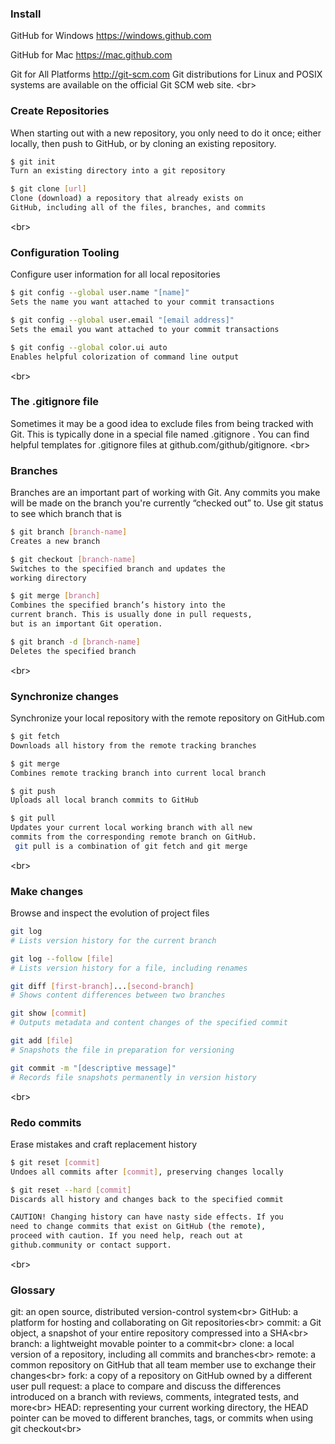 ### Install
GitHub for Windows
https://windows.github.com

GitHub for Mac
https://mac.github.com

Git for All Platforms
http://git-scm.com
Git distributions for Linux and POSIX systems are available on
the official Git SCM web site.
<br\>



### Create Repositories
When starting out with a new repository, you only need to do it
once; either locally, then push to GitHub, or by cloning an
existing repository.

```sh
$ git init
Turn an existing directory into a git repository

$ git clone [url]
Clone (download) a repository that already exists on
GitHub, including all of the files, branches, and commits
```
<br\>



### Configuration Tooling
Configure user information for all local repositories

```sh
$ git config --global user.name "[name]"
Sets the name you want attached to your commit transactions

$ git config --global user.email "[email address]"
Sets the email you want attached to your commit transactions

$ git config --global color.ui auto
Enables helpful colorization of command line output
```
<br\>



### The .gitignore file
Sometimes it may be a good idea to exclude files from being
tracked with Git. This is typically done in a special file named
 .gitignore . You can find helpful templates for .gitignore
files at github.com/github/gitignore.
<br\>



### Branches
Branches are an important part of working with Git. Any
commits you make will be made on the branch you're currently
“checked out” to. Use git status to see which branch that is

```sh
$ git branch [branch-name]
Creates a new branch

$ git checkout [branch-name]
Switches to the specified branch and updates the
working directory

$ git merge [branch]
Combines the specified branch’s history into the
current branch. This is usually done in pull requests,
but is an important Git operation.

$ git branch -d [branch-name]
Deletes the specified branch
```
<br\>



### Synchronize changes
Synchronize your local repository with the remote repository
on GitHub.com

```sh
$ git fetch
Downloads all history from the remote tracking branches

$ git merge
Combines remote tracking branch into current local branch

$ git push
Uploads all local branch commits to GitHub

$ git pull
Updates your current local working branch with all new
commits from the corresponding remote branch on GitHub.
 git pull is a combination of git fetch and git merge 
```
<br\>



### Make changes
Browse and inspect the evolution of project files

```sh
git log
# Lists version history for the current branch

git log --follow [file]
# Lists version history for a file, including renames

git diff [first-branch]...[second-branch]
# Shows content differences between two branches

git show [commit]
# Outputs metadata and content changes of the specified commit

git add [file]
# Snapshots the file in preparation for versioning

git commit -m "[descriptive message]"
# Records file snapshots permanently in version history
```
<br\>



### Redo commits
Erase mistakes and craft replacement history

```sh
$ git reset [commit]
Undoes all commits after [commit], preserving changes locally

$ git reset --hard [commit]
Discards all history and changes back to the specified commit

CAUTION! Changing history can have nasty side effects. If you
need to change commits that exist on GitHub (the remote),
proceed with caution. If you need help, reach out at
github.community or contact support.
```
<br\>



### Glossary
git: an open source, distributed version-control system<br\>
GitHub: a platform for hosting and collaborating on Git repositories<br\>
commit: a Git object, a snapshot of your entire repository compressed into a SHA<br\>
branch: a lightweight movable pointer to a commit<br\>
clone: a local version of a repository, including all commits and branches<br\>
remote: a common repository on GitHub that all team member use to exchange their changes<br\>
fork: a copy of a repository on GitHub owned by a different user pull request: a place to compare and discuss the differences introduced on a branch with reviews, comments, integrated tests, and more<br\>
HEAD: representing your current working directory, the HEAD pointer can be moved to different branches, tags, or commits when using git checkout<br\>







